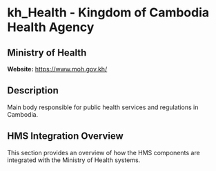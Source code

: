 # kh_Health - Kingdom of Cambodia Health Agency

## Ministry of Health

**Website:** https://www.moh.gov.kh/

## Description

Main body responsible for public health services and regulations in Cambodia.

## HMS Integration Overview

This section provides an overview of how the HMS components are integrated with the Ministry of Health systems.
